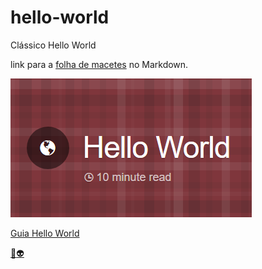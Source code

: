 # hello-world
Clássico Hello World

link para a [folha de macetes](https://github.com/adam-p/markdown-here/wiki/Markdown-Cheatsheet) no Markdown.


![Logo do guia Hello World](https://github.com/JoaoVictorAcampora/hello-world/blob/edi%C3%A7%C3%B5es-no-readme/Hello%20World%20Gide.PNG "Guia Hello World")

[Guia Hello World](https://guides.github.com/activities/hello-world/)

[:star2:]()[:alien:](https://gist.github.com/rxaviers/7360908)
